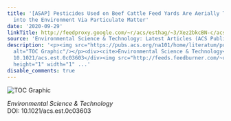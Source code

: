 ```yaml
---
title: '[ASAP] Pesticides Used on Beef Cattle Feed Yards Are Aerially Transported
  into the Environment Via Particulate Matter'
date: '2020-09-29'
linkTitle: http://feedproxy.google.com/~r/acs/esthag/~3/Xez2bkcBN-c/acs.est.0c03603
source: 'Environmental Science & Technology: Latest Articles (ACS Publications)'
description: '<p><img src="https://pubs.acs.org/na101/home/literatum/publisher/achs/journals/content/esthag/0/esthag.ahead-of-print/acs.est.0c03603/20200929/images/medium/es0c03603_0002.gif"
  alt="TOC Graphic"/></p><div><cite>Environmental Science & Technology</cite></div><div>DOI:
  10.1021/acs.est.0c03603</div><img src="http://feeds.feedburner.com/~r/acs/esthag/~4/Xez2bkcBN-c"
  height="1" width="1" ...'
disable_comments: true
---
```

<p><img src="https://pubs.acs.org/na101/home/literatum/publisher/achs/journals/content/esthag/0/esthag.ahead-of-print/acs.est.0c03603/20200929/images/medium/es0c03603_0002.gif" alt="TOC Graphic"/></p><div><cite>Environmental Science & Technology</cite></div><div>DOI: 10.1021/acs.est.0c03603</div><img src="http://feeds.feedburner.com/~r/acs/esthag/~4/Xez2bkcBN-c" height="1" width="1" ...